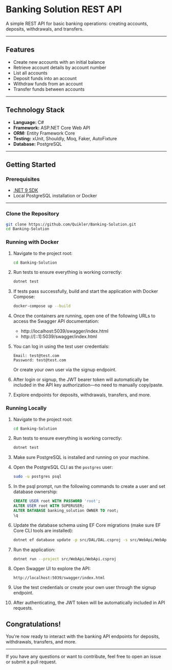 # Banking Solution REST API

A simple REST API for basic banking operations: creating accounts, deposits, withdrawals, and transfers.

---

## Features

- Create new accounts with an initial balance
- Retrieve account details by account number
- List all accounts
- Deposit funds into an account
- Withdraw funds from an account
- Transfer funds between accounts

---

## Technology Stack

- **Language:** C#
- **Framework:** ASP.NET Core Web API
- **ORM:** Entity Framework Core
- **Testing:** xUnit, Shouldly, Moq, Faker, AutoFixture
- **Database:** PostgreSQL

---

## Getting Started

### Prerequisites

- [.NET 9 SDK](https://dotnet.microsoft.com/en-us/download)
- Local PostgreSQL installation or Docker

---

### Clone the Repository

```bash
git clone https://github.com/Quikler/Banking-Solution.git
cd Banking-Solution
```

### Running with Docker

1. Navigate to the project root:

    ```bash
    cd Banking-Solution
    ```

2. Run tests to ensure everything is working correctly:

    ```bash
    dotnet test
    ```

3. If tests pass successfully, build and start the application with Docker Compose:

    ```bash
    docker-compose up --build
    ```

4. Once the containers are running, open one of the following URLs to access the Swagger API documentation:

    - http://localhost:5039/swagger/index.html  
    - http://[::1]:5039/swagger/index.html

5. You can log in using the test user credentials:

    ```
    Email: test@test.com
    Password: test@test.com
    ```

    Or create your own user via the signup endpoint.

6. After login or signup, the JWT bearer token will automatically be included in the API key authorization—no need to manually copy/paste.

7. Explore endpoints for deposits, withdrawals, transfers, and more.

### Running Locally

1. Navigate to the project root:

    ```bash
    cd Banking-Solution
    ```

2. Run tests to ensure everything is working correctly:

    ```bash
    dotnet test
    ```

3. Make sure PostgreSQL is installed and running on your machine.

4. Open the PostgreSQL CLI as the `postgres` user:

    ```bash
    sudo -u postgres psql
    ```

5. In the psql prompt, run the following commands to create a user and set database ownership:

    ```sql
    CREATE USER root WITH PASSWORD 'root';
    ALTER USER root WITH SUPERUSER;
    ALTER DATABASE banking_solution OWNER TO root;
    \q
    ```

6. Update the database schema using EF Core migrations (make sure EF Core CLI tools are installed):

    ```bash
    dotnet ef database update -p src/DAL/DAL.csproj -s src/WebApi/WebApi.csproj
    ```

7. Run the application:

    ```bash
    dotnet run --project src/WebApi/WebApi.csproj
    ```

8. Open Swagger UI to explore the API:

    ```
    http://localhost:5039/swagger/index.html
    ```

9. Use the test credentials or create your own user through the signup endpoint.

10. After authenticating, the JWT token will be automatically included in API requests.

## Congratulations!

You're now ready to interact with the banking API endpoints for deposits, withdrawals, transfers, and more.

---

If you have any questions or want to contribute, feel free to open an issue or submit a pull request.
